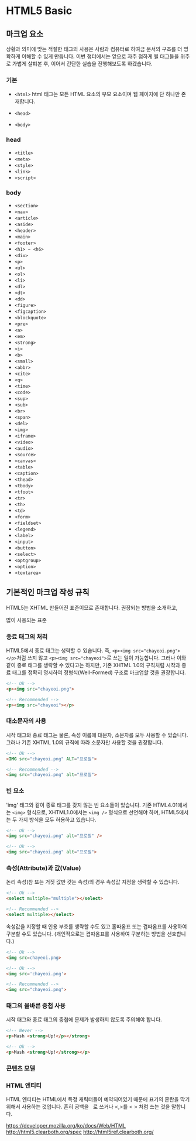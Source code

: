 # HTML5 Basic

## 마크업 요소

상황과 의미에 맞는 적절한 태그의 사용은 사람과 컴퓨터로 하여금 문서의 구조를 더 명확하게 이해할 수 있게 만듭니다. 이번 챕터에서는 앞으로 자주 접하게 될 태그들을 위주로 가볍게 살펴본 후, 이어서 간단한 실습을 진행해보도록 하겠습니다.

### 기본

* `<html>`
  html 태그는 모든 HTML 요소의 부모 요소이며 웹 페이지에 단 하나만 존재합니다.
* `<head>`
  
* `<body>`

### head

* `<title>`
* `<meta>`
* `<style>`
* `<link>`
* `<script>`

### body

* `<section>`
* `<nav>`
* `<article>`
* `<aside>`
* `<header>`
* `<main>`
* `<footer>`
* `<h1> ~ <h6>`
* `<div>`
* `<p>`
* `<ul>`
* `<ol>`
* `<li>`
* `<dl>`
* `<dt>`
* `<dd>`
* `<figure>`
* `<figcaption>`
* `<blockquote>`
* `<pre>`
* `<a>`
* `<em>`
* `<strong>`
* `<i>`
* `<b>`
* `<small>`
* `<abbr>`
* `<cite>`
* `<q>`
* `<time>`
* `<code>`
* `<sup>`
* `<sub>`
* `<br>`
* `<span>`
* `<del>`
* `<img>`
* `<iframe>`
* `<video>`
* `<audio>`
* `<source>`
* `<canvas>`
* `<table>`
* `<caption>`
* `<thead>`
* `<tbody>`
* `<tfoot>`
* `<tr>`
* `<th>`
* `<td>`
* `<form>`
* `<fieldset>`
* `<legend>`
* `<label>`
* `<input>`
* `<button>`
* `<select>`
* `<optgroup>`
* `<option>`
* `<textarea>`

## 기본적인 마크업 작성 규칙

HTML5는 XHTML 만들어진 표준이므로 존재합니다. 권장되는 방법을 소개하고, 

많이 사용되는 표준

### 종료 태그의 처리

HTML5에서 종료 태그는 생략할 수 있습니다. 즉, `<p><img src="chayeoi.png"></p>`처럼 쓰지 않고 `<p><img src="chayeoi">`로 쓰는 일이 가능합니다. 그러나 이와 같이 종료 태그를 생략할 수 있다고는 하지만, 기존 XHTML 1.0의 규칙처럼 시작과 종료 태그를 정확히 명시하여 정형식(Well-Formed) 구조로 마크업할 것을 권장합니다.

```html
<!-- Ok -->
<p><img src="chayeoi.png">

<!-- Recommended -->
<p><img src="chayeoi"></p>
```

### 대소문자의 사용

시작 태그와 종료 태그는 물론, 속성 이름에 대문자, 소문자를 모두 사용할 수 있습니다. 그러나 기존 XHTML 1.0의 규칙에 따라 소문자만 사용할 것을 권장합니다.

```html
<!-- Ok -->
<IMG src="chayeoi.png" ALT="프로필">

<!-- Recommended -->
<img src="chayeoi.png" alt="프로필">
```

### 빈 요소

'img' 태그와 같이 종료 태그를 갖지 않는 빈 요소들이 있습니다. 기존 HTML4.01에서는 `<img>` 형식으로, XHTML1.0에서는 `<img />` 형식으로 선언해야 하며, HTML5에서는 두 가지 방식을 모두 허용하고 있습니다.

```html
<!-- Ok -->
<img src="chayeoi.png" alt="프로필" />

<!-- Ok -->
<img src="chayeoi.png" alt="프로필">
```

### 속성\(Attribute\)과 값\(Value\)

논리 속성(참 또는 거짓 값만 갖는 속성)의 경우 속성값 지정을 생략할 수 있습니다.

```html
<!-- Ok -->
<select multiple="multiple"></select>

<!-- Recommended -->
<select multiple></select>
```

속성값을 지정할 때 인용 부호를 생략할 수도 있고 홀따옴표 또는 겹따옴표를 사용하여 구분할 수도 있습니다. (개인적으로는 겹따옴표를 사용하여 구분하는 방법을 선호합니다.)

```html
<!-- Ok -->
<img src=chayeoi.png>

<!-- Ok -->
<img src='chayeoi.png'>

<!-- Recommended -->
<img src="chayeoi.png">
```

### 태그의 올바른 중첩 사용

시작 태그와 종료 태그의 중첩에 문제가 발생하지 않도록 주의해야 합니다.

```html
<!-- Never -->
<p>Mash <strong>Up!</p></strong>

<!-- Ok -->
<p>Mash <strong>Up!</strong></p>
```

### 콘텐츠 모델

### HTML 엔티티

HTML 엔티티는 HTML에서 특정 캐릭터들이 예약되어있기 때문에 표기의 혼란을 막기 위해서 사용하는 것입니다. 흔히 공백을 &nbsp; 로 쓰거나 <,>를 &lt; &gt; 처럼 쓰는 것을 말합니다.

https://developer.mozilla.org/ko/docs/Web/HTML
http://html5.clearboth.org/spec
http://html5ref.clearboth.org/